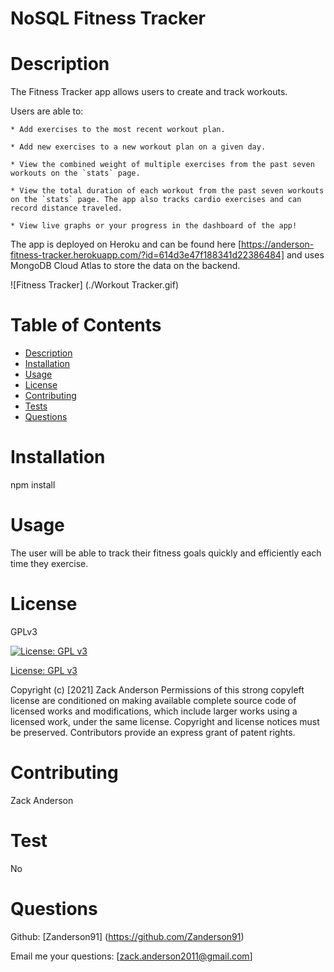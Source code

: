   # NoSQL Fitness Tracker

  
  # Description
  The Fitness Tracker app allows users to create and track workouts.

   Users are able to:
    
    * Add exercises to the most recent workout plan.

    * Add new exercises to a new workout plan on a given day.

    * View the combined weight of multiple exercises from the past seven workouts on the `stats` page.

    * View the total duration of each workout from the past seven workouts on the `stats` page. The app also tracks cardio exercises and can record distance traveled.

    * View live graphs or your progress in the dashboard of the app!

  The app is deployed on Heroku and can be found here [https://anderson-fitness-tracker.herokuapp.com/?id=614d3e47f188341d22386484] and uses MongoDB Cloud Atlas to store the data on the backend.

  ![Fitness Tracker] (./Workout Tracker.gif)

  # Table of Contents
  - [Description](#Description)
  - [Installation](#Installation)
  - [Usage](#Usage)
  - [License](#License)
  - [Contributing](#Contributing)
  - [Tests](#Test)
  - [Questions](#Questions)

  # Installation 
  npm install

  # Usage
  The user will be able to track their fitness goals quickly and efficiently each time they exercise.

  # License
  GPLv3

  [![License: GPL v3](https://img.shields.io/badge/License-GPL%20v3-blue.svg)](http://www.gnu.org/licenses/gpl-3.0)

  [License: GPL v3](http://www.gnu.org/licenses/gpl-3.0)

  Copyright (c) [2021] Zack Anderson 
  Permissions of this strong copyleft license are conditioned on making available complete source code of licensed works and modifications, which include larger works using a licensed work, under the same license. Copyright and license notices must be preserved. Contributors provide an express grant of patent rights.


  # Contributing 
  Zack Anderson

  # Test
  No

  # Questions
  
  Github: [Zanderson91] (https://github.com/Zanderson91)

  Email me your questions: [zack.anderson2011@gmail.com]



